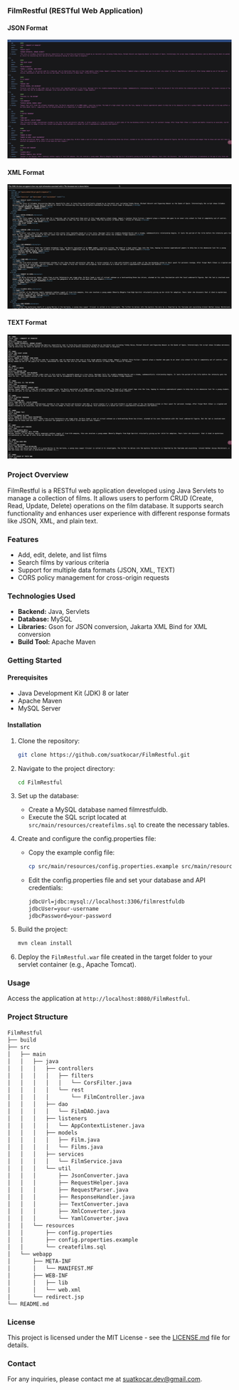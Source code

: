 ### FilmRestful (RESTful Web Application)

#### JSON Format

![JSON Format](screenshots/json-format.jpg)

#### XML Format

![XML Format](screenshots/xml-format.jpg)

#### TEXT Format

![TEXT Format](screenshots/text-format.jpg)

### Project Overview

FilmRestful is a RESTful web application developed using Java Servlets to manage a collection of films. It allows users to perform CRUD (Create, Read, Update, Delete) operations on the film database. It supports search functionality and enhances user experience with different response formats like JSON, XML, and plain text.

### Features

- Add, edit, delete, and list films
- Search films by various criteria
- Support for multiple data formats (JSON, XML, TEXT)
- CORS policy management for cross-origin requests

### Technologies Used

- **Backend:** Java, Servlets
- **Database:** MySQL
- **Libraries:** Gson for JSON conversion, Jakarta XML Bind for XML conversion
- **Build Tool:** Apache Maven

### Getting Started

#### Prerequisites

- Java Development Kit (JDK) 8 or later
- Apache Maven
- MySQL Server

#### Installation

1. Clone the repository:

   ```bash
   git clone https://github.com/suatkocar/FilmRestful.git
   ```

2. Navigate to the project directory:

   ```bash
   cd FilmRestful
   ```

3. Set up the database:
   
   - Create a MySQL database named filmrestfuldb.
   - Execute the SQL script located at `src/main/resources/createfilms.sql` to create the necessary tables.

4. Create and configure the config.properties file:

   - Copy the example config file:

     ```bash
     cp src/main/resources/config.properties.example src/main/resources/config.properties
     ```

   - Edit the config.properties file and set your database and API credentials:

     ```properties
     jdbcUrl=jdbc:mysql://localhost:3306/filmrestfuldb
     jdbcUser=your-username
     jdbcPassword=your-password
     ```

5. Build the project:

   ```bash
   mvn clean install
   ```

6. Deploy the `FilmRestful.war` file created in the target folder to your servlet container (e.g., Apache Tomcat).

### Usage

Access the application at `http://localhost:8080/FilmRestful`.

### Project Structure

```plaintext
FilmRestful
├── build
├── src
│   ├── main
│   │   ├── java
│   │   │   ├── controllers
│   │   │   │   ├── filters
│   │   │   │   │   └── CorsFilter.java
│   │   │   │   └── rest
│   │   │   │       └── FilmController.java
│   │   │   ├── dao
│   │   │   │   └── FilmDAO.java
│   │   │   ├── listeners
│   │   │   │   └── AppContextListener.java
│   │   │   ├── models
│   │   │   │   ├── Film.java
│   │   │   │   └── Films.java
│   │   │   ├── services
│   │   │   │   └── FilmService.java
│   │   │   └── util
│   │   │       ├── JsonConverter.java
│   │   │       ├── RequestHelper.java
│   │   │       ├── RequestParser.java
│   │   │       ├── ResponseHandler.java
│   │   │       ├── TextConverter.java
│   │   │       ├── XmlConverter.java
│   │   │       └── YamlConverter.java
│   │   └── resources
│   │       ├── config.properties
│   │       ├── config.properties.example
│   │       └── createfilms.sql
│   └── webapp
│       ├── META-INF
│       │   └── MANIFEST.MF
│       ├── WEB-INF
│       │   ├── lib
│       │   └── web.xml
│       └── redirect.jsp
└── README.md
```

### License

This project is licensed under the MIT License - see the [LICENSE.md](LICENSE.md) file for details.

### Contact

For any inquiries, please contact me at suatkocar.dev@gmail.com.